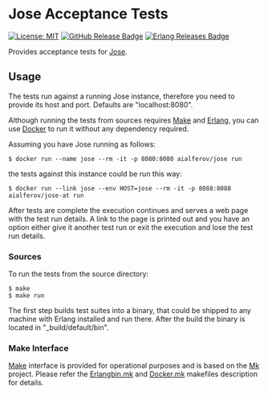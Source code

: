 # Jose Acceptance Tests

[![License: MIT][MIT Badge]][MIT]
[![GitHub Release Badge]][GitHub Releases]
[![Erlang Releases Badge]][Erlang Releases]

Provides acceptance tests for [Jose](http://github.com/aialferov/jose).

## Usage

The tests run against a running Jose instance, therefore you need to provide its
host and port. Defaults are "localhost:8080".

Although running the tests from sources requires [Make] and [Erlang], you can
use [Docker] to run it without any dependency required.

Assuming you have Jose running as follows:

```
$ docker run --name jose --rm -it -p 8080:8080 aialferov/jose run
```

the tests against this instance could be run this way:

```
$ docker run --link jose --env HOST=jose --rm -it -p 8088:8088 aialferov/jose-at run
```

After tests are complete the execution continues and serves a web page with the
test run details. A link to the page is printed out and you have an option
either give it another test run or exit the execution and lose the test run
details.

### Sources

To run the tests from the source directory:

```
$ make
$ make run
```

The first step builds test suites into a binary, that could be shipped to any
machine with Erlang installed and run there. After the build the binary is
located in "_build/default/bin".

### Make Interface

[Make] interface is provided for operational purposes and is based on the [Mk]
project. Please refer the [Erlangbin.mk] and [Docker.mk] makefiles description
for details.

<!-- Links -->

[MIT]: https://opensource.org/licenses/MIT
[GitHub Releases]: https://github.com/aialferov/jose-at/releases

[Mk]: https://github.com/aialferov/mk
[Jose]: https://github.com/aialferov/jose
[Make]: https://www.gnu.org/software/make
[Docker]: https://docs.docker.io
[Erlang]: http://erlang.org
[R3tmpl]: https://github.com/aialferov/r3tmpl
[Docker.mk]: https://github.com/aialferov/mk#dockermk
[Erlangbin.mk]: https://github.com/aialferov/mk#erlangbinmk

<!-- Badges -->

[MIT Badge]: https://img.shields.io/badge/License-MIT-yellow.svg?style=flat-square
[GitHub Release Badge]: https://img.shields.io/github/release/aialferov/jose-at/all.svg?style=flat-square
[Erlang Releases]: http://www.erlang.org/news/tag/release
[Erlang Releases Badge]: https://img.shields.io/badge/Erlang-21.0%20to%2021.2-983936.svg?style=flat-square

